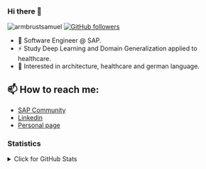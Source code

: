 ### Hi there 👋

<img src="https://komarev.com/ghpvc/?username=armbrustsamuel&label=Profile%20views&color=0e75b6&style=flat" alt="armbrustsamuel" /> [![GitHub followers](https://img.shields.io/github/followers/armbrustsamuel?label=Follow&style=social)](https://github.com/armbrustsamuel/?tab=follow)

- 🔭 Software Engineer @ SAP.
- ⚡ Study Deep Learning and Domain Generalization applied to healthcare.
- 💬 Interested in architecture, healthcare and german language.

## 📫 How to reach me:
- [SAP Community](https://people.sap.com/samuel.armbrust)
- [Linkedin](https://www.linkedin.com/in/armbrustsamuel/)
- [Personal page](https://armbrustsamuel.github.io/)


### Statistics

<details>
<summary>Click for GitHub Stats</summary>
<p align="center">
  <p align="center"> <a href="https://github.com/armbrustsamuel"> <img height="180em" src="https://github-readme-stats.vercel.app/api?username=armbrustsamuel&show_icons=true&theme=tokyonight&include_all_commits=true&count_private=true"/> </p>
<br>
  <p align="center"><img align="center" src="https://github-readme-stats.vercel.app/api/top-langs/?username=armbrustsamuel&layout=compact&theme=radical" alt="armbrustsamuel" /> </p>
</p>
</details>

<!--
**armbrustsamuel/armbrustsamuel** is a ✨ _special_ ✨ repository because its `README.md` (this file) appears on your GitHub profile.

Here are some ideas to get you started:

- 🔭 I’m currently working on ...
- 🌱 I’m currently learning ...
- 👯 I’m looking to collaborate on ...
- 🤔 I’m looking for help with ...
- 💬 Ask me about ...
- 📫 How to reach me: ...
- 😄 Pronouns: ...
- ⚡ Fun fact: ...
-->
